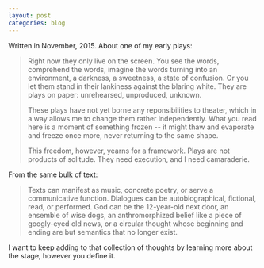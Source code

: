 ```yaml
---
layout: post
categories: blog
---
```


Written in November, 2015. About one of my early plays:

> Right now they only live on the screen. You see the words, comprehend the words, imagine the words turning into an environment, a darkness, a sweetness, a state of confusion. Or you let them stand in their lankiness against the blaring white. They are plays on paper: unrehearsed, unproduced, unknown.
>
> These plays have not yet borne any reponsibilities to theater, which in a way allows me to change them rather independently. What you read here is a moment of something frozen -- it might thaw and evaporate and freeze once more, never returning to the same shape.
>
> This freedom, however, yearns for a framework. Plays are not products of solitude. They need execution, and I need camaraderie.
>  

From the same bulk of text:

> Texts can manifest as music, concrete poetry, or serve a communicative function. Dialogues can be autobiographical, fictional, read, or performed. God can be the 12-year-old next door, an ensemble of wise dogs, an anthromorphized belief like a piece of googly-eyed old news, or a circular thought whose beginning and ending are but semantics that no longer exist.

I want to keep adding to that collection of thoughts by learning more about the stage, however you define it.